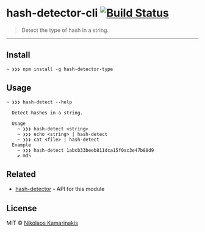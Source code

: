 # hash-detector-cli [![Build Status](https://travis-ci.org/k4m4/hash-detector-cli.svg?branch=master)](https://travis-ci.org/k4m4/hash-detector-cli)

> Detect the type of hash in a string.

---

## Install

```
~ ❯❯❯ npm install -g hash-detector-type
```


## Usage

```
~ ❯❯❯ hash-detect --help

  Detect hashes in a string.

  Usage
    ~ ❯❯❯ hash-detect <string>
    ~ ❯❯❯ echo <string> | hash-detect
    ~ ❯❯❯ cat <file> | hash-detect
  Example
    ~ ❯❯❯ hash-detect 1abcb33beeb811dca15f0ac3e47b88d9
    ✔ md5
```


## Related

- [hash-detector](https://github.com/k4m4/hash-detector) - API for this module


## License

MIT © [Nikolaos Kamarinakis](https://nikolaskama.me)